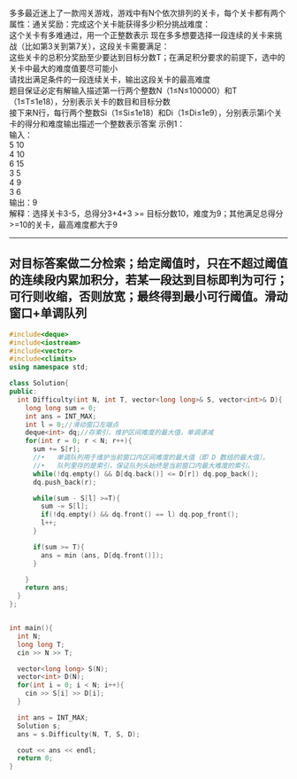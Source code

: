 多多最近迷上了一款闯关游戏，游戏中有N个依次排列的关卡，每个关卡都有两个属性：通关奖励：完成这个关卡能获得多少积分挑战难度：\
这个关卡有多难通过，用一个正整数表示 现在多多想要选择一段连续的关卡来挑战（比如第3关到第7关），这段关卡需要满足：\
这些关卡的总积分奖励至少要达到目标分数T；在满足积分要求的前提下，选中的关卡中最大的难度值要尽可能小\
请找出满足条件的一段连续关卡，输出这段关卡的最高难度\
题目保证必定有解输入描述第一行两个整数N（1≤N≤100000）和T（1≤T≤1e18），分别表示关卡的数目和目标分数 \
接下来N行，每行两个整数Si（1≤Si≤1e18）和Di（1≤Di≤1e9），分别表示第i个关卡的得分和难度输出描述一个整数表示答案
示例1：\
输入：\
5 10\
4 10\
6 15\
3 5\
4 9\
3 6\
输出：9\
解释：选择关卡3-5，总得分3+4+3 >= 目标分数10，难度为9；其他满足总得分>=10的关卡，最高难度都大于9

---
对目标答案做二分检索；给定阈值时，只在不超过阈值的连续段内累加积分，若某一段达到目标即判为可行；可行则收缩，否则放宽；最终得到最小可行阈值。滑动窗口+单调队列
---
```cpp
#include<deque>
#include<iostream>
#include<vector>
#include<climits>
using namespace std;

class Solution{
public:
  int Difficulty(int N, int T, vector<long long>& S, vector<int>& D){
    long long sum = 0;
    int ans = INT_MAX;
    int l = 0;//滑动窗口左端点
    deque<int> dq;//存索引，维护区间难度的最大值，单调递减
    for(int r = 0; r < N; r++){
      sum += S[r];
      //•	单调队列用于维护当前窗口内区间难度的最大值（即 D 数组的最大值）。
      //•	队列里存的是索引，保证队列头始终是当前窗口内最大难度的索引。
      while(!dq.empty() && D[dq.back()] <= D[r]) dq.pop_back();
      dq.push_back(r);

      while(sum - S[l] >=T){
        sum -= S[l];
        if(!dq.empty() && dq.front() == l) dq.pop_front();
        l++;
      }

      if(sum >= T){
        ans = min (ans, D[dq.front()]);
      }

    }
    return ans;
  }
};


int main(){
  int N;
  long long T;
  cin >> N >> T;

  vector<long long> S(N);
  vector<int> D(N);
  for(int i = 0; i < N; i++){
    cin >> S[i] >> D[i];
  }

  int ans = INT_MAX;
  Solution s;
  ans = s.Difficulty(N, T, S, D);

  cout << ans << endl;
  return 0;
}

  
